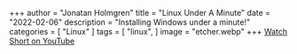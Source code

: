 +++
author = "Jonatan Holmgren"
title = "Linux Under A Minute"
date = "2022-02-06"
description = "Installing Windows under a minute!"
categories = [
    "Linux"
]
tags = [
    "linux",
]
image = "etcher.webp"
+++
[Watch Short on YouTube](https://www.youtube.com/watch?v=__YyFBRvj3o)